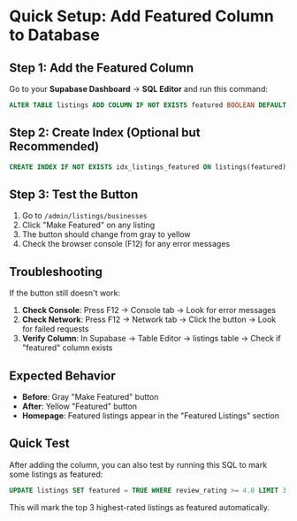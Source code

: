 # Quick Setup: Add Featured Column to Database

## Step 1: Add the Featured Column

Go to your **Supabase Dashboard** → **SQL Editor** and run this command:

```sql
ALTER TABLE listings ADD COLUMN IF NOT EXISTS featured BOOLEAN DEFAULT FALSE;
```

## Step 2: Create Index (Optional but Recommended)

```sql
CREATE INDEX IF NOT EXISTS idx_listings_featured ON listings(featured);
```

## Step 3: Test the Button

1. Go to `/admin/listings/businesses`
2. Click "Make Featured" on any listing
3. The button should change from gray to yellow
4. Check the browser console (F12) for any error messages

## Troubleshooting

If the button still doesn't work:

1. **Check Console**: Press F12 → Console tab → Look for error messages
2. **Check Network**: Press F12 → Network tab → Click the button → Look for failed requests
3. **Verify Column**: In Supabase → Table Editor → listings table → Check if "featured" column exists

## Expected Behavior

- **Before**: Gray "Make Featured" button
- **After**: Yellow "Featured" button
- **Homepage**: Featured listings appear in the "Featured Listings" section

## Quick Test

After adding the column, you can also test by running this SQL to mark some listings as featured:

```sql
UPDATE listings SET featured = TRUE WHERE review_rating >= 4.0 LIMIT 3;
```

This will mark the top 3 highest-rated listings as featured automatically.






